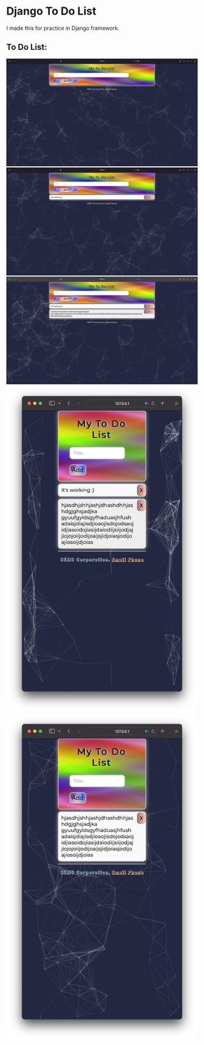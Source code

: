 # Django To Do List
I made this for practice in Django framework.

## To Do List:
![](img/1.png)
![](img/2.png)
![](img/3.png)
![](img/4.png)
![](img/5.png) 